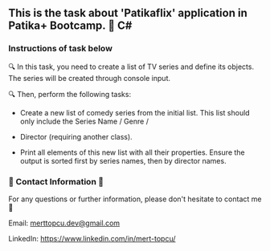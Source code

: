 ## This is the task about 'Patikaflix' application in Patika+ Bootcamp. :notebook: C#

### Instructions of task below 
:mag: In this task, you need to create a list of TV series and define its objects. The series will be created through console input.

:mag: Then, perform the following tasks:

- Create a new list of comedy series from the initial list. This list should only include the Series Name / Genre /

- Director (requiring another class).

- Print all elements of this new list with all their properties. Ensure the output is sorted first by series names, then by director names.
### :incoming_envelope: Contact Information :incoming_envelope:

For any questions or further information, please don't hesitate to contact me :pray:

Email: merttopcu.dev@gmail.com

LinkedIn: https://www.linkedin.com/in/mert-topcu/
